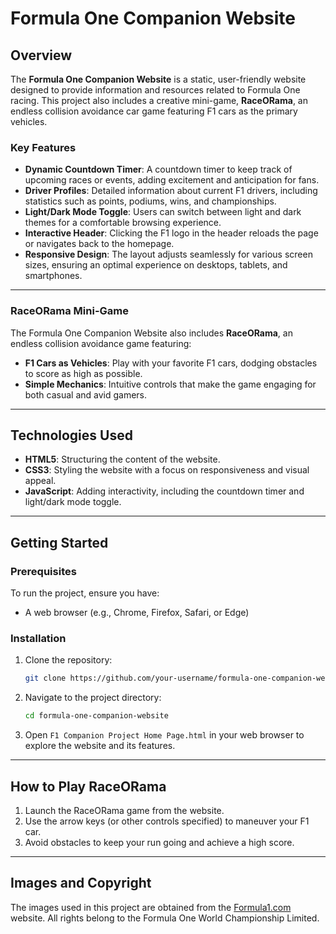 # Formula One Companion Website

## Overview

The **Formula One Companion Website** is a static, user-friendly website designed to provide information and resources related to Formula One racing. This project also includes a creative mini-game, **RaceORama**, an endless collision avoidance car game featuring F1 cars as the primary vehicles. 

### Key Features

- **Dynamic Countdown Timer**: A countdown timer to keep track of upcoming races or events, adding excitement and anticipation for fans.
- **Driver Profiles**: Detailed information about current F1 drivers, including statistics such as points, podiums, wins, and championships.
- **Light/Dark Mode Toggle**: Users can switch between light and dark themes for a comfortable browsing experience.
- **Interactive Header**: Clicking the F1 logo in the header reloads the page or navigates back to the homepage.
- **Responsive Design**: The layout adjusts seamlessly for various screen sizes, ensuring an optimal experience on desktops, tablets, and smartphones.

---

### RaceORama Mini-Game

The Formula One Companion Website also includes **RaceORama**, an endless collision avoidance game featuring:

- **F1 Cars as Vehicles**: Play with your favorite F1 cars, dodging obstacles to score as high as possible.
- **Simple Mechanics**: Intuitive controls that make the game engaging for both casual and avid gamers.

---

## Technologies Used

- **HTML5**: Structuring the content of the website.
- **CSS3**: Styling the website with a focus on responsiveness and visual appeal.
- **JavaScript**: Adding interactivity, including the countdown timer and light/dark mode toggle.

---

## Getting Started

### Prerequisites

To run the project, ensure you have:
- A web browser (e.g., Chrome, Firefox, Safari, or Edge)

### Installation

1. Clone the repository:
   ```bash
   git clone https://github.com/your-username/formula-one-companion-website.git
   ```

2. Navigate to the project directory:
   ```bash
   cd formula-one-companion-website
   ```

3. Open `F1 Companion Project Home Page.html` in your web browser to explore the website and its features.

---

## How to Play RaceORama

1. Launch the RaceORama game from the website.
2. Use the arrow keys (or other controls specified) to maneuver your F1 car.
3. Avoid obstacles to keep your run going and achieve a high score.

---

## Images and Copyright

The images used in this project are obtained from the [Formula1.com](https://www.formula1.com) website. All rights belong to the Formula One World Championship Limited.

